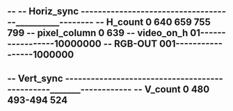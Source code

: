 -- 
--  Horiz_sync  ------------------------------------__________--------
--  H_count       0                640             659       755    799
--  pixel_column   0               639
--  video_on_h    01-----------------10000000
--  RGB-OUT       001-----------------1000000
-- 
--  Vert_sync      -----------------------------------------------_______------------
--  V_count         0                                      480    493-494          524
--